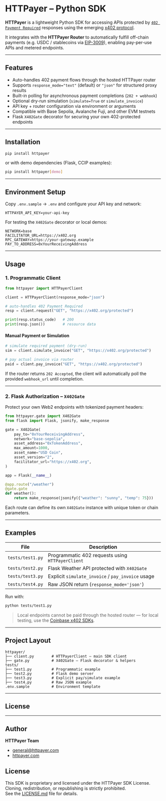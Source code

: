 # HTTPayer – Python SDK

**HTTPayer** is a lightweight Python SDK for accessing APIs protected by [`402 Payment Required`](https://developer.mozilla.org/en-US/docs/Web/HTTP/Status/402) responses using the emerging [x402 protocol](https://github.com/x402/spec).

It integrates with the **HTTPayer Router** to automatically fulfill off-chain payments (e.g. USDC / stablecoins via [EIP-3009](https://eips.ethereum.org/EIPS/eip-3009)), enabling pay-per-use APIs and metered endpoints.

---

## Features

- Auto-handles 402 payment flows through the hosted HTTPayer router
- Supports `response_mode="text"` (default) or `"json"` for structured proxy results
- Built-in polling for asynchronous payment completions (`202 + webhook`)
- Optional dry-run simulation (`simulate=True` or `simulate_invoice`)
- API key + router configuration via environment or arguments
- Compatible with Base Sepolia, Avalanche Fuji, and other EVM testnets
- Flask `X402Gate` decorator for securing your own 402-protected endpoints

---

## Installation

```bash
pip install httpayer
```

or with demo dependencies (Flask, CCIP examples):

```bash
pip install httpayer[demo]
```

---

## Environment Setup

Copy `.env.sample` → `.env` and configure your API key and network:

```env
HTTPAYER_API_KEY=your-api-key
```

For testing the `X402Gate` decorator or local demos:

```env
NETWORK=base
FACILITATOR_URL=https://x402.org
RPC_GATEWAY=https://your-gateway.example
PAY_TO_ADDRESS=0xYourReceivingAddress
```

---

## Usage

### 1. Programmatic Client

```python
from httpayer import HTTPayerClient

client = HTTPayerClient(response_mode="json")

# auto-handles 402 Payment Required
resp = client.request("GET", "https://x402.org/protected")

print(resp.status_code)   # 200
print(resp.json())        # resource data
```

#### Manual Payment or Simulation

```python
# simulate required payment (dry-run)
sim = client.simulate_invoice("GET", "https://x402.org/protected")

# pay actual invoice via router
paid = client.pay_invoice("GET", "https://x402.org/protected")
```

If the router returns `202 Accepted`, the client will automatically poll the provided `webhook_url` until completion.

---

### 2. Flask Authorization – `X402Gate`

Protect your own Web2 endpoints with tokenized payment headers:

```python
from httpayer.gate import X402Gate
from flask import Flask, jsonify, make_response

gate = X402Gate(
    pay_to="0xYourReceivingAddress",
    network="base-sepolia",
    asset_address="0xTokenAddress",
    max_amount=1000,
    asset_name="USD Coin",
    asset_version="2",
    facilitator_url="https://x402.org",
)

app = Flask(__name__)

@app.route("/weather")
@gate.gate
def weather():
    return make_response(jsonify({"weather": "sunny", "temp": 75}))
```

Each route can define its own `X402Gate` instance with unique token or chain parameters.

---

## Examples

| File             | Description                                       |
| ---------------- | ------------------------------------------------- |
| `tests/test1.py` | Programmatic 402 requests using `HTTPayerClient`  |
| `tests/test2.py` | Flask Weather API protected with `X402Gate`       |
| `tests/test3.py` | Explicit `simulate_invoice` / `pay_invoice` usage |
| `tests/test4.py` | Raw JSON return (`response_mode='json'`)          |

Run with:

```bash
python tests/test1.py
```

> Local endpoints cannot be paid through the hosted router —
> for local testing, use the [Coinbase x402 SDKs](https://github.com/coinbase/x402).

---

## Project Layout

```
httpayer/
├── client.py        # HTTPayerClient – main SDK client
├── gate.py          # X402Gate – Flask decorator & helpers
tests/
├── test1.py         # Programmatic example
├── test2.py         # Flask demo server
├── test3.py         # Explicit pay/simulate example
├── test4.py         # Raw JSON example
.env.sample          # Environment template
```

---

## License

---

## Author

**HTTPayer Team**

- [general@httpayer.com](mailto:general@httpayer.com)
- [httpayer.com](httpayer.com)

## License

This SDK is proprietary and licensed under the HTTPayer SDK License.  
Cloning, redistribution, or republishing is strictly prohibited.  
See the [LICENSE.md](./LICENSE.md) file for details.
